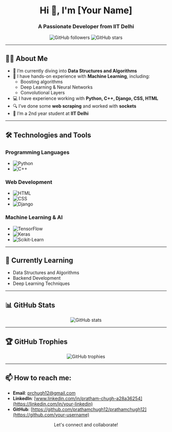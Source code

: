 <h1 align="center">Hi 👋, I'm [Your Name]</h1>
<h3 align="center">A Passionate Developer from IIT Delhi</h3>

<p align="center">
  <img src="https://img.shields.io/github/followers/prathamchugh12?style=social" alt="GitHub followers">
  <img src="https://img.shields.io/github/stars/prathamchugh12?style=social" alt="GitHub stars">
</p>

---

## 👨‍💻 About Me

- 🌱 I’m currently diving into **Data Structures and Algorithms**  
- 🤖 I have hands-on experience with **Machine Learning**, including:
  - Boosting algorithms
  - Deep Learning & Neural Networks
  - Convolutional Layers
- 💻 I have experience working with **Python, C++, Django, CSS, HTML**  
- 🔍 I’ve done some **web scraping** and worked with **sockets**  
- 🏫 I’m a 2nd year student at **IIT Delhi**

---

## 🛠️ Technologies and Tools

### Programming Languages
- ![Python](https://img.shields.io/badge/Python-3776AB?style=for-the-badge&logo=python&logoColor=white)
- ![C++](https://img.shields.io/badge/C++-00599C?style=for-the-badge&logo=cplusplus&logoColor=white)

### Web Development
- ![HTML](https://img.shields.io/badge/HTML-E34F26?style=for-the-badge&logo=html5&logoColor=white)
- ![CSS](https://img.shields.io/badge/CSS-1572B6?style=for-the-badge&logo=css3&logoColor=white)
- ![Django](https://img.shields.io/badge/Django-092E20?style=for-the-badge&logo=django&logoColor=white)

### Machine Learning & AI
- ![TensorFlow](https://img.shields.io/badge/TensorFlow-FF6F00?style=for-the-badge&logo=tensorflow&logoColor=white)
- ![Keras](https://img.shields.io/badge/Keras-D00000?style=for-the-badge&logo=keras&logoColor=white)
- ![Scikit-Learn](https://img.shields.io/badge/Scikit--Learn-F7931E?style=for-the-badge&logo=scikit-learn&logoColor=white)

---

## 🌱 Currently Learning
- Data Structures and Algorithms
- Backend Development
- Deep Learning Techniques

---

## 📊 GitHub Stats
<p align="center">
  <img src="https://github-readme-stats.vercel.app/api?username=prathamchugh12&show_icons=true&theme=radical" alt="GitHub stats">
</p>

---

## 🏆 GitHub Trophies
<p align="center">
  <img src="https://github-profile-trophy.vercel.app/?username=prathamchugh12&theme=onedark" alt="GitHub trophies">
</p>

---

## 📫 How to reach me:
- **Email**: [prchugh12@gmail.com](mailto:your-email@example.com)  
- **LinkedIn**: [www.linkedin.com/in/pratham-chugh-a28a36254](https://linkedin.com/in/your-linkedin)  
- **GitHub**: [https://github.com/prathamchugh12/prathamchugh12](https://github.com/your-username)

<p align="center">Let's connect and collaborate!</p>
